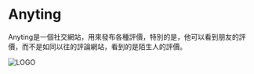# Anyting
Anyting是一個社交網站，用來發布各種評價，特別的是，他可以看到朋友的評價，而不是如同以往的評論網站，看到的是陌生人的評價。  

![LOGO](https://github.com/0000weee/AnyRating/assets/113487650/f4dba35a-8b00-438b-bef4-6e587a9a2d18)
